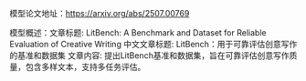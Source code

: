 模型论文地址：https://arxiv.org/abs/2507.00769

模型概述：文章标题: LitBench: A Benchmark and Dataset for Reliable Evaluation of Creative Writing
中文文章标题: LitBench：用于可靠评估创意写作的基准和数据集
文章内容: 提出LitBench基准和数据集，旨在可靠评估创意写作质量，包含多样文本，支持多任务评估。

